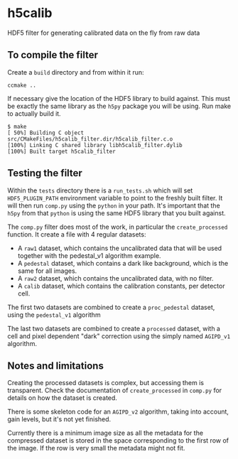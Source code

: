 # h5calib
HDF5 filter for generating calibrated data on the fly from raw data

## To compile the filter

Create a `build` directory and from within it run:

	ccmake ..

If necessary give the location of the HDF5 library to build against. This must be exactly the same library as the `h5py` package you will be using. Run make to actually build it.

	$ make
	[ 50%] Building C object src/CMakeFiles/h5calib_filter.dir/h5calib_filter.c.o
	[100%] Linking C shared library libh5calib_filter.dylib
	[100%] Built target h5calib_filter

## Testing the filter

Within the `tests` directory there is a `run_tests.sh` which will set `HDF5_PLUGIN_PATH` environment variable to point to the freshly built filter. It will then run `comp.py` using the `python` in your path. It's important that the `h5py` from that `python` is using the same HDF5 library that you built against.

The `comp.py` filter does most of the work, in particular the `create_processed` function. It create a file with 4 regular datasets:

- A `raw1` dataset, which contains the uncalibrated data that will be used together with the pedestal_v1 algorithm example.
- A `pedestal` dataset, which contains a dark like background, which is the same for all images.
- A `raw2` dataset, which contains the uncalibrated data, with no filter.
- A `calib` dataset, which contains the calibration constants, per detector cell.

The first two datasets are combined to create a `proc_pedestal` dataset, using the `pedestal_v1` algorithm

The last two datasets are combined to create a `processed` dataset, with a cell and pixel dependent "dark" correction using the simply named `AGIPD_v1` algorithm.


## Notes and limitations

Creating the processed datasets is complex, but accessing them is transparent. Check the documentation of `create_processed` in `comp.py` for details on how the dataset is created.

There is some skeleton code for an `AGIPD_v2` algorithm, taking into account, gain levels, but it's not yet finished.

Currently there is a minimum image size as all the metadata for the compressed dataset is stored in the space corresponding to the first row of the image. If the row is very small the metadata might not fit.


	
